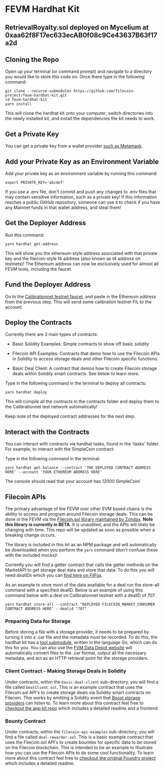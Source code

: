 # FEVM Hardhat Kit

## RetrievalRoyalty.sol deployed on Mycelium at 0xaa62f8F17ec633ecAB0f08c9Ce43637B63f17a2d

## Cloning the Repo

Open up your terminal (or command prompt) and navigate to a directory you would like to store this code on. Once there type in the following command:


```
git clone --recurse-submodules https://github.com/filecoin-project/fevm-hardhat-kit.git
cd fevm-hardhat-kit
yarn install
```


This will clone the hardhat kit onto your computer, switch directories into the newly installed kit, and install the dependencies the kit needs to work.


## Get a Private Key

You can get a private key from a wallet provider [such as Metamask](https://metamask.zendesk.com/hc/en-us/articles/360015289632-How-to-export-an-account-s-private-key).


## Add your Private Key as an Environment Variable

Add your private key as an environment variable by running this command:

 ```
export PRIVATE_KEY='abcdef'
```

If you use a .env file, don't commit and push any changes to .env files that may contain sensitive information, such as a private key! If this information reaches a public GitHub repository, someone can use it to check if you have any Mainnet funds in that wallet address, and steal them!


## Get the Deployer Address

Run this command:
```
yarn hardhat get-address
```

This will show you the ethereum-style address associated with that private key and the filecoin-style f4 address (also known as t4 address on testnets)! The Ethereum address can now be exclusively used for almost all FEVM tools, including the faucet.


## Fund the Deployer Address

Go to the [Calibrationnet testnet faucet](https://faucet.calibration.fildev.network/), and paste in the Ethereum address from the previous step. This will send some calibration testnet FIL to the account.


## Deploy the Contracts

Currently there are 3 main types of contracts:

* Basic Solidity Examples: Simple contracts to show off basic solidity

* Filecoin API Examples: Contracts that demo how to use the Filecoin APIs in Solidity to access storage deals and other Filecoin specific functions.

* Basic Deal Client: A contract that demos how to create Filecoin storage deals within Solidity smart contracts. See below to learn more.


Type in the following command in the terminal to deploy all contracts:

 ```
yarn hardhat deploy
```

This will compile all the contracts in the contracts folder and deploy them to the Calibrationnet test network automatically!

Keep note of the deployed contract addresses for the next step.

## Interact with the Contracts

You can interact with contracts via hardhat tasks, found in the 'tasks' folder. For example, to interact with the SimpleCoin contract:

Type in the following command in the terminal:

 ```
yarn hardhat get-balance --contract 'THE DEPLOYED CONTRACT ADDRESS HERE' --account 'YOUR ETHEREUM ADDRESS HERE'
```

The console should read that your account has 12000 SimpleCoin!

## Filecoin APIs

The primary advantage of the FEVM over other EVM based chains is the ability to access and program around Filecoin storage deals. This can be done in the FEVM via the [Filecoin.sol library maintained by Zondax](https://github.com/Zondax/filecoin-solidity). **Note this library is currently in BETA**. It is unaudited, and the APIs will likely be changing with time. This repo will be updated as soon as possible when a breaking change occurs.

The library is included in this kit as an NPM package and will automatically be downloaded when you perform the `yarn` command (don't confuse these with the included mocks)!

Currently you will find a getter contract that calls the getter methods on the MarketAPI to get storage deal data and store that data. To do this you will need *dealIDs* which you can [find here on FilFox](https://calibration.filfox.info/en/deal).

As an example to store most of the data available for a deal run the store-all command with a specified dealID. Below is an example of using this command below with a deal on Calibrationnet testnet with a dealID of 707.

```
yarn hardhat store-all --contract "DEPLOYED FILECOIN_MARKET_CONSUMER CONTRACT ADDRESS HERE" --dealid "707"
```

### Preparing Data for Storage

Before storing a file with a storage provider, it needs to be prepared by turning it into a .car file and the metadata must be recorded. To do this, the hardhat kit has a [tool submodule](https://github.com/filecoin-project/fevm-hardhat-kit/tree/main/tools), written in the language Go, which can do this for you. You can also use the [FVM Data Depot website](https://data.lighthouse.storage/) will automatically convert files to the .car format, output all the necessary metadata, and act as an HTTP retrieval point for the storage providers.

### Client Contract - Making Storage Deals in Solidity

Under contracts, within the `basic-deal-client` sub-directory, you will find a file called `DealClient.sol`. This is an example contract that uses the Filecoin.sol API's to create storage deals via Solidity smart contracts on Filecoin. This works by emitting a Solidity event that [Boost storage providers](https://boost.filecoin.io/) can listen to. To learn more about this contract feel free to [checkout the app kit repo](https://github.com/filecoin-project/fvm-starter-kit-deal-making) which includes a detailed readme and a frontend.

### Bounty Contract

Under contracts, within the `filecoin-api-examples` sub-directory, you will find a file called `deal-rewarder.sol`. This is a basic example contract that uses the Filecoin.sol API's to create bounties for specific data to be stored on the Filecoin blockchain. This is intended to be an example to illustrate how you can use the Filecoin APIs to do some cool functionality. To learn more about this contract feel free to [checkout the original Foundry project](https://github.com/lotus-web3/deal-bounty-contract) which includes a detailed readme.
